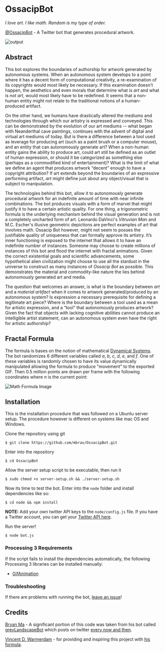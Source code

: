 # OssacipBot
*I love art. I like math. Random is my type of order.*

[@OssacipBot](https://twitter.com/OssacipBot) - A Twitter bot that generates procedural artwork.

![output](http://i.giphy.com/26BoEscVHpDa5XYre.gif)

## Abstract

This bot explores the boundaries of authorship for artwork generated by autonomous systems. When an autonomous system develops to a point where it has a decent form of computational creativity, a re-examination of its copyrights would most likely be necessary. If this examination doesn't happen, the aesthetics and even morals that determine what is *art* and what is *not art*, would most likely have to be redefined. It seems that a non-human entity might not relate to the traditional notions of a human-produced artifact.

On the other hand, we humans have drastically altered the mediums and technologies through which our artistry is expressed and conveyed. This can be demonstrated by the evolution of our art mediums -- what began with Neanderthal cave paintings, continues with the advent of digital and virtual art mediums of today. But is there a difference between a tool used as leverage for producing art (such as a paint brush or a computer mouse), and an entity that can autonomously generate art? When a non-human entity gains the ability to produce art, could art still be defined as an outlet of human expression, or should it be categorized as something else (perhaps as a commodified kind of entertainment)? What is the limit of what we define an agent that produces artwork “decent” enough to have a copyright attribution? If art extends beyond the boundaries of an expressive performing artifact, *art* might define just about any object/visual that is subject to manipulation.

The technologies behind this bot, allow it to autonomously generate procedural artwork for an indefinite amount of time with near infinite combinations. The bot produces visuals with a form of marvel that might justify it to have a certain artistic quality. For one thing, a trigonometric formula is the underlying mechanism behind the visual generation and is not a completely uncharted form of art. Leonardo DaVinci's *Vitruvian  Man* and M.C. Escher's illusive geometric depictions are perfect examples of art that involves math. Ossacip Bot however, might not seem to posses the justifiable quality of uniqueness that can formally approve its artistry. It’s inner functioning is exposed to the internet that allows it to have an indefinite number of instances. Someone may choose to create millions of instances of this bot and flood the internet with fractal animations. Given the correct existential goals and scientific advancements, some hypothetical alien civilization might choose to use all the stardust in the universe to construct as many instances of *Ossacip Bot* as possible. This demonstrates the material and commodity-like nature the lies behind autonomously generated art and media.

The question that welcomes an answer, is what is the boundary between *art* and a *material artifact* when it comes to artwork generated/produced by an autonomous system? Is expression a necessary prerequisite for defining a legitimate art piece? Where is the boundary between a tool used as a mean for artistic expression, and a “tool” that autonomously produces artwork? Given the fact that objects with lacking cognitive abilities cannot produce an intelligible artist statement, can an autonomous system even have the right for artistic authorship?

## Fractal Formula
The formula is bases on the notion of mathematical [Dynamical Systems](https://en.wikipedia.org/wiki/Dynamical_system). The bot randomizes 6 different variables called *a*, *b*, *c*, *d*, *e*, and *f*. One of these variables is randomly chosen to have its value dynamically manipulated allowing the formula to produce "movement" to the exported GIF. Then 0.5 million points are drawn per frame with the following coordinates where *n* is the current point:

![Math Formula Image](https://i.imgur.com/Kk5R18t.png)

## Installation
This is the installation procedure that was followed on a Ubuntu server setup. The procedure however is different on systems like mac OS and Windows.

Clone the repository using git
```
$ git clone https://github.com/mbrav/OssacipBot.git
```

Enter into the repository

```
$ cd OssacipBot
```

Allow the server setup script to be executable, then run it

```
$ sudo chmod +x server-setup.sh && ./server-setup.sh
```

Now its time to test the bot.
Enter into the ```node``` folder and install dependencies like so:

```
$ cd node && npm install
```

**NOTE:** Add your own twitter API keys to the ```node/config.js``` file. If you have a Twitter account, you can get your [Twitter API here](https://apps.twitter.com/).

Run the server!
```
$ node bot.js
```

### Processing 3 Requirements
If the script fails to install the dependencies automatically, the following Processing 3 libraries can be installed manually:
* [GifAnimation](https://github.com/01010101/GifAnimation/)

### Troubleshooting
If there are problems with running the bot, [leave an issue](https://github.com/mbrav/OssacipBot/issues)!

## Credits
[Bryan Ma](https://twitter.com/whoisbma) - A significant portion of this code was taken from his bot called [greyLandscapeBot](https://github.com/whoisbma/greyLandscapeBot-EC2) which posts on twitter [every now and then](https://twitter.com/greyLandscapes).

[Vincent D. Warmerdam](https://twitter.com/fishnets88) - for providing and inspiring this project with [his formula](http://koaning.io/fluctuating-repetition.html).
